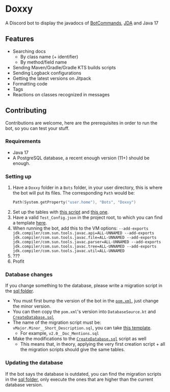 # Doxxy
A Discord bot to display the javadocs of [BotCommands](https://github.com/freya022/BotCommands), [JDA](https://github.com/discord-jda/JDA) and Java 17

## Features
* Searching docs
  * By class name (+ identifier)
  * By method/field name
* Sending Maven/Gradle/Gradle KTS builds scripts
* Sending Logback configurations
* Getting the latest versions on Jitpack
* Formatting code
* Tags
* Reactions on classes recognized in messages

## Contributing
Contributions are welcome, here are the prerequisites in order to run the bot, so you can test your stuff.

### Requirements
* Java 17
* A PostgreSQL database, a recent enough version (11+) should be enough.

### Setting up
1. Have a `Doxxy` folder in a `Bots` folder, in your user directory, this is where the bot will put its files. The corresponding `Path` would be: 
   ```kt
   Path(System.getProperty("user.home"), "Bots", "Doxxy")
   ```
2. Set up the tables with [this script](https://github.com/freya022/BotCommands/blob/UNSTABLE-3.0.0/sql/CreateDatabase.sql) and [this one](https://github.com/freya022/Doxxy/blob/master/sql/CreateDatabase.sql).
3. Have a valid `Test_Config.json` in the project root, to which you can find a template [here](Config_template.json).
4. When running the bot, add this to the VM options: `--add-exports jdk.compiler/com.sun.tools.javac.api=ALL-UNNAMED --add-exports jdk.compiler/com.sun.tools.javac.file=ALL-UNNAMED --add-exports jdk.compiler/com.sun.tools.javac.parser=ALL-UNNAMED --add-exports jdk.compiler/com.sun.tools.javac.tree=ALL-UNNAMED --add-exports jdk.compiler/com.sun.tools.javac.util=ALL-UNNAMED`
5. ???
6. Profit

### Database changes
If you change something to the database, please write a migration script in the [sql folder](sql).
* You must first bump the version of the bot in the [`pom.xml`](pom.xml), just change the minor version. 
* You can then copy the `pom.xml`'s version into `DatabaseSource.kt` and [`CreateDatabase.sql`](sql/CreateDatabase.sql)
* The name of the migration script must be: `vMajor.Minor__Short_Description.sql`, you can take [this template](sql/vMajor.Minor__Short_Description.sql).
  * For example, `v2.0__Doc_Mentions.sql`
* Make the modifications to the [`CreateDatabase.sql`](sql/CreateDatabase.sql) script as well
  * This means that, in theory, applying the very first creation script + all the migration scripts should give the same tables.

### Updating the database
If the bot says the database is outdated, you can find the migration scripts in the [sql folder](sql), 
only execute the ones that are higher than the current database version. 
